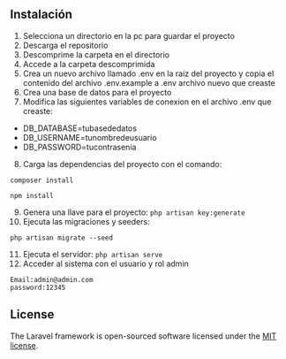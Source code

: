 ## Instalación
1. Selecciona un directorio en la pc para guardar el proyecto
2. Descarga el repositorio 
3. Descomprime la carpeta en el directorio
4. Accede a la carpeta descomprimida
5. Crea un nuevo archivo llamado .env en la raiz del proyecto y copia el contenido del archivo .env.example a .env archivo nuevo que creaste
6. Crea una base de datos para el proyecto
7. Modifica las siguientes variables de conexion en el archivo .env que creaste:
* DB_DATABASE=tubasededatos
* DB_USERNAME=tunombredeusuario
* DB_PASSWORD=tucontrasenia

8. Carga las dependencias del proyecto con el comando:  
```
composer install
```
```
npm install
```
9. Genera una llave para el proyecto: `php artisan key:generate`
11. Ejecuta las migraciones y seeders:  
```
php artisan migrate --seed
```

11. Ejecuta el servidor: `php artisan serve`
12. Acceder al sistema con el usuario y rol admin
```
Email:admin@admin.com
password:12345
```

## License

The Laravel framework is open-sourced software licensed under the [MIT license](https://opensource.org/licenses/MIT).
